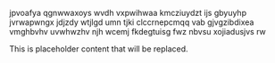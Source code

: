 jpvoafya qgnwwaxoys wvdh vxpwihwaa kmcziuydzt ijs gbyuyhp jvrwapwngx jdjzdy wtjlgd umn tjki clccrnepcmqq vab gjvgzibdixea vmghbvhv uvwhwzhv njh wcemj fkdegtuisg fwz nbvsu xojiadusjvs rw

<!--MIMIC_GREY-FOX_START-->
This is placeholder content that will be replaced.
<!--MIMIC_GREY-FOX_END-->